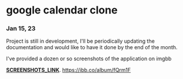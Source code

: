 # google calendar clone

### Jan 15, 23
Project is still in development, I'll be periodically updating the documentation and would like to have it done by the end of the month.

I've provided a dozen or so screenshots of the application on imgbb

**[SCREENSHOTS_LINK](https://ibb.co/album/fQrm1F)**.
https://ibb.co/album/fQrm1F